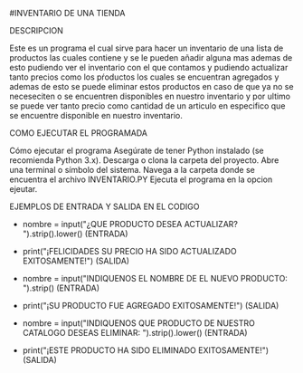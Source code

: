 #INVENTARIO DE UNA TIENDA

DESCRIPCION

Este es un programa el cual sirve para hacer un inventario de una lista de productos las cuales contiene y se le pueden añadir alguna mas ademas de esto pudiendo ver el inventario con el que contamos y pudiendo actualizar tanto precios como los pŕoductos los cuales se encuentran agregados y ademas de esto se puede eliminar estos productos en caso de que ya no se neceseciten o se encuentren disponibles en nuestro inventario y por ultimo se puede ver tanto precio como cantidad de un articulo en especifico que se encuentre disponible en nuestro inventario.

COMO EJECUTAR EL PROGRAMADA 

Cómo ejecutar el programa
Asegúrate de tener Python instalado (se recomienda Python 3.x).
Descarga o clona la carpeta del proyecto.
Abre una terminal o símbolo del sistema.
Navega a la carpeta donde se encuentra el archivo INVENTARIO.PY
Ejecuta el programa en la opcion ejeutar.

EJEMPLOS DE ENTRADA Y SALIDA EN EL CODIGO

- nombre = input("¿QUE PRODUCTO DESEA ACTUALIZAR? ").strip().lower()  (ENTRADA)
- print("¡FELICIDADES SU PRECIO HA SIDO ACTUALIZADO EXITOSAMENTE!") (SALIDA)

-  nombre = input("INDIQUENOS EL NOMBRE DE EL NUEVO PRODUCTO: ").strip() (ENTRADA)
-  print("¡SU PRODUCTO FUE AGREGADO EXITOSAMENTE!") (SALIDA)

-   nombre = input("INDIQUENOS QUE PRODUCTO DE NUESTRO CATALOGO DESEAS ELIMINAR: ").strip().lower()  (ENTRADA)
-    print("¡ESTE PRODUCTO HA SIDO ELIMINADO EXITOSAMENTE!") (SALIDA)
